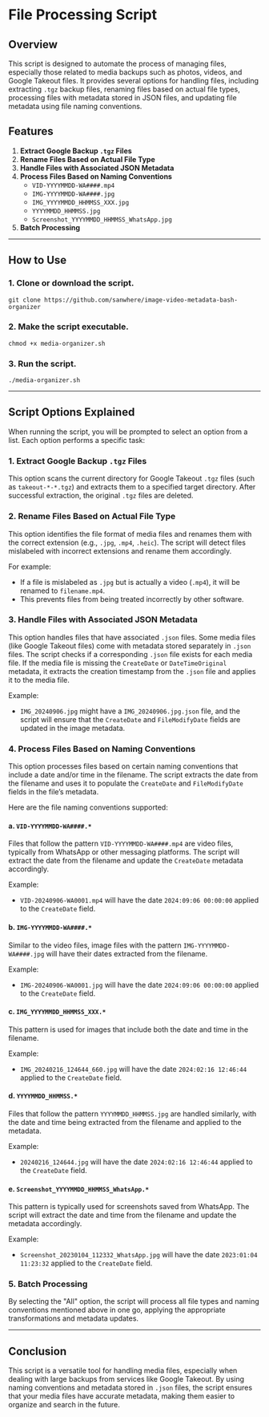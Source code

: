 # File Processing Script

## Overview

This script is designed to automate the process of managing files, especially those related to media backups such as photos, videos, and Google Takeout files. It provides several options for handling files, including extracting `.tgz` backup files, renaming files based on actual file types, processing files with metadata stored in JSON files, and updating file metadata using file naming conventions.

## Features

1. **Extract Google Backup `.tgz` Files**
2. **Rename Files Based on Actual File Type**
3. **Handle Files with Associated JSON Metadata**
4. **Process Files Based on Naming Conventions** 
    - `VID-YYYYMMDD-WA####.mp4`
    - `IMG-YYYYMMDD-WA####.jpg`
    - `IMG_YYYYMMDD_HHMMSS_XXX.jpg`
    - `YYYYMMDD_HHMMSS.jpg`
    - `Screenshot_YYYYMMDD_HHMMSS_WhatsApp.jpg`
5. **Batch Processing**

---

## How to Use

### 1. **Clone or download the script.**
```
git clone https://github.com/sanwhere/image-video-metadata-bash-organizer
```

### 2. **Make the script executable.**
```
chmod +x media-organizer.sh
```

### 3. **Run the script.**
```
./media-organizer.sh
```

---

## Script Options Explained

When running the script, you will be prompted to select an option from a list. Each option performs a specific task:

### 1. **Extract Google Backup `.tgz` Files**
This option scans the current directory for Google Takeout `.tgz` files (such as `takeout-*-*.tgz`) and extracts them to a specified target directory. After successful extraction, the original `.tgz` files are deleted.

### 2. **Rename Files Based on Actual File Type**
This option identifies the file format of media files and renames them with the correct extension (e.g., `.jpg`, `.mp4`, `.heic`). The script will detect files mislabeled with incorrect extensions and rename them accordingly.

For example:
- If a file is mislabeled as `.jpg` but is actually a video (`.mp4`), it will be renamed to `filename.mp4`.
- This prevents files from being treated incorrectly by other software.

### 3. **Handle Files with Associated JSON Metadata**
This option handles files that have associated `.json` files. Some media files (like Google Takeout files) come with metadata stored separately in `.json` files. The script checks if a corresponding `.json` file exists for each media file. If the media file is missing the `CreateDate` or `DateTimeOriginal` metadata, it extracts the creation timestamp from the `.json` file and applies it to the media file.

Example:
- `IMG_20240906.jpg` might have a `IMG_20240906.jpg.json` file, and the script will ensure that the `CreateDate` and `FileModifyDate` fields are updated in the image metadata.

### 4. **Process Files Based on Naming Conventions**
This option processes files based on certain naming conventions that include a date and/or time in the filename. The script extracts the date from the filename and uses it to populate the `CreateDate` and `FileModifyDate` fields in the file’s metadata.

Here are the file naming conventions supported:

#### a. `VID-YYYYMMDD-WA####.*`
Files that follow the pattern `VID-YYYYMMDD-WA####.mp4` are video files, typically from WhatsApp or other messaging platforms. The script will extract the date from the filename and update the `CreateDate` metadata accordingly.

Example: 
- `VID-20240906-WA0001.mp4` will have the date `2024:09:06 00:00:00` applied to the `CreateDate` field.

#### b. `IMG-YYYYMMDD-WA####.*`
Similar to the video files, image files with the pattern `IMG-YYYYMMDD-WA####.jpg` will have their dates extracted from the filename.

Example: 
- `IMG-20240906-WA0001.jpg` will have the date `2024:09:06 00:00:00` applied to the `CreateDate` field.

#### c. `IMG_YYYYMMDD_HHMMSS_XXX.*`
This pattern is used for images that include both the date and time in the filename.

Example: 
- `IMG_20240216_124644_660.jpg` will have the date `2024:02:16 12:46:44` applied to the `CreateDate` field.

#### d. `YYYYMMDD_HHMMSS.*`
Files that follow the pattern `YYYYMMDD_HHMMSS.jpg` are handled similarly, with the date and time being extracted from the filename and applied to the metadata.

Example: 
- `20240216_124644.jpg` will have the date `2024:02:16 12:46:44` applied to the `CreateDate` field.

#### e. `Screenshot_YYYYMMDD_HHMMSS_WhatsApp.*`
This pattern is typically used for screenshots saved from WhatsApp. The script will extract the date and time from the filename and update the metadata accordingly.

Example: 
- `Screenshot_20230104_112332_WhatsApp.jpg` will have the date `2023:01:04 11:23:32` applied to the `CreateDate` field.

### 5. **Batch Processing**
By selecting the "All" option, the script will process all file types and naming conventions mentioned above in one go, applying the appropriate transformations and metadata updates.

--- 

## Conclusion

This script is a versatile tool for handling media files, especially when dealing with large backups from services like Google Takeout. By using naming conventions and metadata stored in `.json` files, the script ensures that your media files have accurate metadata, making them easier to organize and search in the future.

